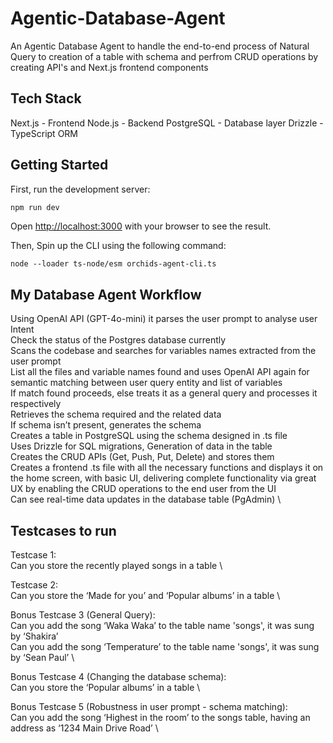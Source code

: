 # Agentic-Database-Agent
An Agentic Database Agent to handle the end-to-end process of Natural Query to creation of a table with schema and perfrom CRUD operations by creating API's and Next.js frontend components

## Tech Stack
Next.js - Frontend
Node.js - Backend
PostgreSQL - Database layer
Drizzle - TypeScript ORM

## Getting Started

First, run the development server:

```bash
npm run dev
```
Open [http://localhost:3000](http://localhost:3000) with your browser to see the result.

Then, Spin up the CLI using the following command:

```
node --loader ts-node/esm orchids-agent-cli.ts
```

## My Database Agent Workflow
Using OpenAI API (GPT-4o-mini) it parses the user prompt to analyse user Intent \
Check the status of the Postgres database currently \
Scans the codebase and searches for variables names extracted from the user prompt \
List all the files and variable names found and uses OpenAI API again for semantic matching between user query entity and list of variables \
If match found proceeds, else treats it as a general query and processes it respectively \
Retrieves the schema required and the related data \
If schema isn’t present, generates the schema \
Creates a table in PostgreSQL using the schema designed in .ts file \
Uses Drizzle for SQL migrations, Generation of data in the table \
Creates the CRUD APIs (Get, Push, Put, Delete) and stores them \
Creates a frontend .ts file with all the necessary functions and displays it on the home screen, with basic UI, delivering complete functionality via great UX by enabling the CRUD operations to the end user from the UI \
Can see real-time data updates in the database table (PgAdmin) \


## Testcases to run

Testcase 1: \
Can you store the recently played songs in a table \

Testcase 2: \
Can you store the ‘Made for you’ and ‘Popular albums’ in a table \

Bonus Testcase 3 (General Query): \
Can you add the song ‘Waka Waka’ to the table name 'songs', it was sung by ‘Shakira’ \
Can you add the song ‘Temperature’ to the table name 'songs', it was sung by ‘Sean Paul’ \

Bonus Testcase 4 (Changing the database schema): \
Can you store the ‘Popular albums’ in a table \

Bonus Testcase 5 (Robustness in user prompt - schema matching): \
Can you add the song ‘Highest in the room’ to the songs table, having an address as ‘1234 Main Drive Road’ \


